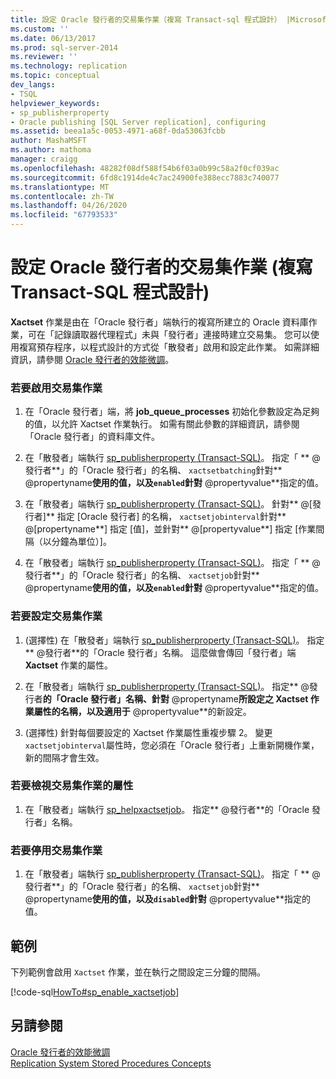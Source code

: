 ```yaml
---
title: 設定 Oracle 發行者的交易集作業（複寫 Transact-sql 程式設計） |Microsoft Docs
ms.custom: ''
ms.date: 06/13/2017
ms.prod: sql-server-2014
ms.reviewer: ''
ms.technology: replication
ms.topic: conceptual
dev_langs:
- TSQL
helpviewer_keywords:
- sp_publisherproperty
- Oracle publishing [SQL Server replication], configuring
ms.assetid: beea1a5c-0053-4971-a68f-0da53063fcbb
author: MashaMSFT
ms.author: mathoma
manager: craigg
ms.openlocfilehash: 48282f08df588f54b6f03a0b99c58a2f0cf039ac
ms.sourcegitcommit: 6fd8c1914de4c7ac24900fe388ecc7883c740077
ms.translationtype: MT
ms.contentlocale: zh-TW
ms.lasthandoff: 04/26/2020
ms.locfileid: "67793533"
---
```

# <a name="configure-the-transaction-set-job-for-an-oracle-publisher-replication-transact-sql-programming"></a>設定 Oracle 發行者的交易集作業 (複寫 Transact-SQL 程式設計)
  **Xactset** 作業是由在「Oracle 發行者」端執行的複寫所建立的 Oracle 資料庫作業，可在「記錄讀取器代理程式」未與「發行者」連接時建立交易集。 您可以使用複寫預存程序，以程式設計的方式從「散發者」啟用和設定此作業。 如需詳細資訊，請參閱 [Oracle 發行者的效能微調](../non-sql/performance-tuning-for-oracle-publishers.md)。  
  
### <a name="to-enable-the-transaction-set-job"></a>若要啟用交易集作業  
  
1.  在「Oracle 發行者」端，將 **job_queue_processes** 初始化參數設定為足夠的值，以允許 Xactset 作業執行。 如需有關此參數的詳細資訊，請參閱「Oracle 發行者」的資料庫文件。  
  
2.  在「散發者」端執行 [sp_publisherproperty &#40;Transact-SQL&#41;](/sql/relational-databases/system-stored-procedures/sp-publisherproperty-transact-sql)。 指定「 ** \@發行者**」的「Oracle 發行者」的名稱、 `xactsetbatching`針對** \@propertyname**使用的值，以及`enabled`針對** \@propertyvalue**指定的值。  
  
3.  在「散發者」端執行 [sp_publisherproperty &#40;Transact-SQL&#41;](/sql/relational-databases/system-stored-procedures/sp-publisherproperty-transact-sql)。 針對** \@[發行者]** 指定 [Oracle 發行者] 的名稱， `xactsetjobinterval`針對** \@[propertyname**] 指定 [值]，並針對** \@[propertyvalue**] 指定 [作業間隔（以分鐘為單位）]。  
  
4.  在「散發者」端執行 [sp_publisherproperty &#40;Transact-SQL&#41;](/sql/relational-databases/system-stored-procedures/sp-publisherproperty-transact-sql)。 指定「 ** \@發行者**」的「Oracle 發行者」的名稱、 `xactsetjob`針對** \@propertyname**使用的值，以及`enabled`針對** \@propertyvalue**指定的值。  
  
### <a name="to-configure-the-transaction-set-job"></a>若要設定交易集作業  
  
1.  (選擇性) 在「散發者」端執行 [sp_publisherproperty &#40;Transact-SQL&#41;](/sql/relational-databases/system-stored-procedures/sp-publisherproperty-transact-sql)。 指定** \@發行者**的「Oracle 發行者」名稱。 這麼做會傳回「發行者」端 **Xactset** 作業的屬性。  
  
2.  在「散發者」端執行 [sp_publisherproperty &#40;Transact-SQL&#41;](/sql/relational-databases/system-stored-procedures/sp-publisherproperty-transact-sql)。 指定** \@發行者**的「Oracle 發行者」名稱、針對** \@propertyname**所設定之 Xactset 作業屬性的名稱，以及適用于** \@propertyvalue**的新設定。  
  
3.  (選擇性) 針對每個要設定的 Xactset 作業屬性重複步驟 2。 變更`xactsetjobinterval`屬性時，您必須在「Oracle 發行者」上重新開機作業，新的間隔才會生效。  
  
### <a name="to-view-properties-of-the-transaction-set-job"></a>若要檢視交易集作業的屬性  
  
1.  在「散發者」端執行 [sp_helpxactsetjob](/sql/relational-databases/system-stored-procedures/sp-helpxactsetjob-transact-sql)。 指定** \@發行者**的「Oracle 發行者」名稱。  
  
### <a name="to-disable-the-transaction-set-job"></a>若要停用交易集作業  
  
1.  在「散發者」端執行 [sp_publisherproperty &#40;Transact-SQL&#41;](/sql/relational-databases/system-stored-procedures/sp-publisherproperty-transact-sql)。 指定「 ** \@發行者**」的「Oracle 發行者」的名稱、 `xactsetjob`針對** \@propertyname**使用的值，以及`disabled`針對** \@propertyvalue**指定的值。  
  
## <a name="example"></a>範例  
 下列範例會啟用 `Xactset` 作業，並在執行之間設定三分鐘的間隔。  
  
 [!code-sql[HowTo#sp_enable_xactsetjob](../../../snippets/tsql/SQL15/replication/howto/tsql/enablexactsetjob.sql#sp_enable_xactsetjob)]  
  
## <a name="see-also"></a>另請參閱  
 [Oracle 發行者的效能微調](../non-sql/performance-tuning-for-oracle-publishers.md)   
 [Replication System Stored Procedures Concepts](../concepts/replication-system-stored-procedures-concepts.md)  
  
  
